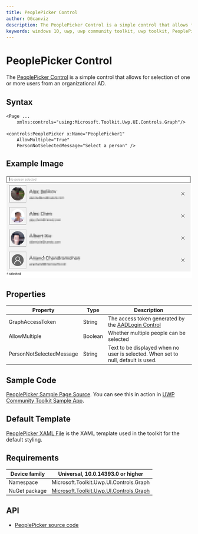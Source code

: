 ```yaml
---
title: PeoplePicker Control
author: OGcanviz
description: The PeoplePicker Control is a simple control that allows for selection of one or more users from an organizational AD.
keywords: windows 10, uwp, uwp community toolkit, uwp toolkit, PeoplePicker Control
---
```


# PeoplePicker Control

The [PeoplePicker Control](https://docs.microsoft.com/dotnet/api/microsoft.toolkit.uwp.ui.controls.graph.peoplepicker) is a simple control that allows for selection of one or more users from an organizational AD.

## Syntax

```xaml
<Page ...
    xmlns:controls="using:Microsoft.Toolkit.Uwp.UI.Controls.Graph"/>

<controls:PeoplePicker x:Name="PeoplePicker1"
    AllowMultiple="True"
    PersonNotSelectedMessage="Select a person" />
```

## Example Image

![PeoplePicker animation](../resources/images/Graph/PeoplePicker.png)

## Properties

| Property | Type | Description |
| -- | -- | -- |
| GraphAccessToken | String | The access token generated by the [AADLogin Control](https://github.com/Microsoft/UWPCommunityToolkit/blob/master/Microsoft.Toolkit.Uwp.UI.Controls.Graph/AADLogin/) |
| AllowMultiple | Boolean | Whether multiple people can be selected |
| PersonNotSelectedMessage | String | Text to be displayed when no user is selected.  When set to null, default is used. |

## Sample Code

[PeoplePicker Sample Page Source](https://github.com/Microsoft/UWPCommunityToolkit/tree/master/Microsoft.Toolkit.Uwp.SampleApp/SamplePages/PeoplePicker). You can see this in action in [UWP Community Toolkit Sample App](https://www.microsoft.com/store/apps/9NBLGGH4TLCQ).

## Default Template 

[PeoplePicker XAML File](https://github.com/Microsoft/UWPCommunityToolkit/blob/master/Microsoft.Toolkit.Uwp.UI.Controls.Graph/PeoplePicker/PeoplePicker.xaml) is the XAML template used in the toolkit for the default styling.

## Requirements

| Device family | Universal, 10.0.14393.0 or higher |
| -- | -- |
| Namespace | Microsoft.Toolkit.Uwp.UI.Controls.Graph |
| NuGet package | [Microsoft.Toolkit.Uwp.UI.Controls.Graph](https://www.nuget.org/packages/Microsoft.Toolkit.Uwp.UI.Controls.Graph/) |

## API

* [PeoplePicker source code](https://github.com/Microsoft/UWPCommunityToolkit/tree/master/Microsoft.Toolkit.Uwp.UI.Controls.Graph/PeoplePicker)
